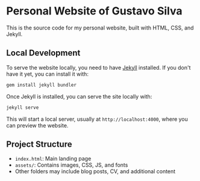 # Personal Website of Gustavo Silva

This is the source code for my personal website, built with HTML, CSS, and Jekyll.

## Local Development

To serve the website locally, you need to have [Jekyll](https://jekyllrb.com/) installed. If you don't have it yet, you can install it with:

```bash
gem install jekyll bundler
```

Once Jekyll is installed, you can serve the site locally with:

```bash
jekyll serve
```

This will start a local server, usually at `http://localhost:4000`, where you can preview the website.

## Project Structure

- `index.html`: Main landing page
- `assets/`: Contains images, CSS, JS, and fonts
- Other folders may include blog posts, CV, and additional content
